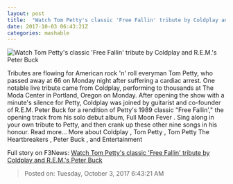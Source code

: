 ```yaml
---
layout: post
title:  "Watch Tom Petty's classic 'Free Fallin' tribute by Coldplay and R.E.M.'s Peter Buck"
date: 2017-10-03 06:43:21Z
categories: mashable
---
```


![Watch Tom Petty's classic 'Free Fallin' tribute by Coldplay and R.E.M.'s Peter Buck](https://i.amz.mshcdn.com/kg8skcVX5MuWvGiQceJvY5rJme0=/1200x630/2017%2F10%2F03%2F30%2Fa78aa70a557b413786f6250f2da83c67.59745.jpg)

Tributes are flowing for American rock 'n' roll everyman Tom Petty, who passed away at 66 on Monday night after suffering a cardiac arrest. One notable live tribute came from Coldplay, performing to thousands at The Moda Center in Portland, Oregon on Monday. After opening the show with a minute's silence for Petty, Coldplay was joined by guitarist and co-founder of R.E.M. Peter Buck for a rendition of Petty's 1989 classic "Free Fallin'," the opening track from his solo debut album, Full Moon Fever . Sing along in your own tribute to Petty, and then crank up these other nine songs in his honour. Read more... More about Coldplay , Tom Petty , Tom Petty The Heartbreakers , Peter Buck , and Entertainment


Full story on F3News: [Watch Tom Petty's classic 'Free Fallin' tribute by Coldplay and R.E.M.'s Peter Buck](http://www.f3nws.com/n/Gzc42)

> Posted on: Tuesday, October 3, 2017 6:43:21 AM
